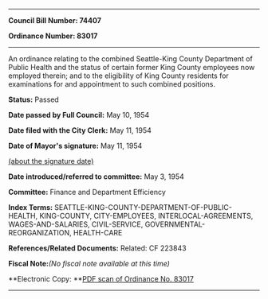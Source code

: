 

********

**Council Bill Number: 74407**
   
**Ordinance Number: 83017**
********

 An ordinance relating to the combined Seattle-King County Department of Public Health and the status of certain former King County employees now employed therein; and to the eligibility of King County residents for examinations for and appointment to such combined positions.

**Status:** Passed
   
**Date passed by Full Council:** May 10, 1954
   
**Date filed with the City Clerk:** May 11, 1954
   
**Date of Mayor's signature:** May 11, 1954
   
[(about the signature date)](/~public/approvaldate.htm)
   
   
   
**Date introduced/referred to committee:** May 3, 1954
   
**Committee:** Finance and Department Efficiency
   
   
**Index Terms:** SEATTLE-KING-COUNTY-DEPARTMENT-OF-PUBLIC-HEALTH, KING-COUNTY, CITY-EMPLOYEES, INTERLOCAL-AGREEMENTS, WAGES-AND-SALARIES, CIVIL-SERVICE, GOVERNMENTAL-REORGANIZATION, HEALTH-CARE

**References/Related Documents:** Related: CF 223843

**Fiscal Note:**_(No fiscal note available at this time)_

**Electronic Copy: **[PDF scan of Ordinance No. 83017](/~archives/Ordinances/Ord_83017.pdf)

********


